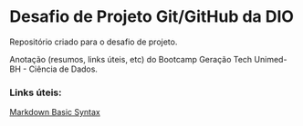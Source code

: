 # Desafio de Projeto Git/GitHub da DIO
<p>Repositório criado para o desafio de projeto.
</p>Anotação (resumos, links úteis, etc) do Bootcamp Geração Tech Unimed-BH - Ciência de Dados.

### Links úteis:
[Markdown Basic Syntax](https://www.markdownguide.org/basic-syntax/)
